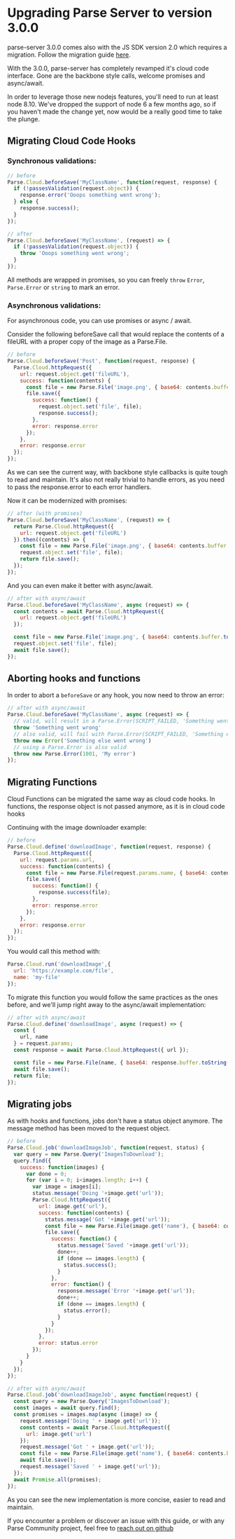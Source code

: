 # Upgrading Parse Server to version 3.0.0

parse-server 3.0.0 comes also with the JS SDK version 2.0 which requires a migration. Follow the migration guide [here](https://github.com/parse-community/Parse-SDK-JS/blob/master/2.0.0.md).

With the 3.0.0, parse-server has completely revamped it's cloud code interface. Gone are the backbone style calls, welcome promises and async/await.

In order to leverage those new nodejs features, you'll need to run at least node 8.10. We've dropped the support of node 6 a few months ago, so if you haven't made the change yet, now would be a really good time to take the plunge.

## Migrating Cloud Code Hooks

### Synchronous validations:

```js
// before
Parse.Cloud.beforeSave('MyClassName', function(request, response) {
  if (!passesValidation(request.object)) {
    response.error('Ooops something went wrong');
  } else {
    response.success();
  }
});

// after
Parse.Cloud.beforeSave('MyClassName', (request) => {
  if (!passesValidation(request.object)) {
    throw 'Ooops something went wrong'; 
  }
});
```

All methods are wrapped in promises, so you can freely `throw` `Error`, `Parse.Error` or `string` to mark an error.

### Asynchronous validations:

For asynchronous code, you can use promises or async / await.

Consider the following beforeSave call that would replace the contents of a fileURL with a proper copy of the image as a Parse.File.

```js
// before
Parse.Cloud.beforeSave('Post', function(request, response) {
  Parse.Cloud.httpRequest({
    url: request.object.get('fileURL'),
    success: function(contents) {
      const file = new Parse.File('image.png', { base64: contents.buffer.toString('base64') });
      file.save({
        success: function() {
          request.object.set('file', file);
          response.success();
        },
        error: response.error
      });
    }, 
    error: response.error
  });
});
```

As we can see the current way, with backbone style callbacks is quite tough to read and maintain.
It's also not really trivial to handle errors, as you need to pass the response.error to each error handlers.

Now it can be modernized with promises:

```js
// after (with promises)
Parse.Cloud.beforeSave('MyClassName', (request) => {
  return Parse.Cloud.httpRequest({
    url: request.object.get('fileURL')
  }).then((contents) => {
    const file = new Parse.File('image.png', { base64: contents.buffer.toString('base64') });
    request.object.set('file', file);
    return file.save();
  });
});
```

And you can even make it better with async/await.

```js
// after with async/await
Parse.Cloud.beforeSave('MyClassName', async (request) => {
  const contents = await Parse.Cloud.httpRequest({
    url: request.object.get('fileURL')
  });

  const file = new Parse.File('image.png', { base64: contents.buffer.toString('base64') });
  request.object.set('file', file);
  await file.save();
});
```

## Aborting hooks and functions

In order to abort a `beforeSave` or any hook, you now need to throw an error:

```js
// after with async/await
Parse.Cloud.beforeSave('MyClassName', async (request) => {
  // valid, will result in a Parse.Error(SCRIPT_FAILED, 'Something went wrong')
  throw 'Something went wrong' 
  // also valid, will fail with Parse.Error(SCRIPT_FAILED, 'Something else went wrong')
  throw new Error('Something else went wrong') 
  // using a Parse.Error is also valid
  throw new Parse.Error(1001, 'My error') 
});
```

## Migrating Functions

Cloud Functions can be migrated the same way as cloud code hooks.
In functions, the response object is not passed anymore, as it is in cloud code hooks

Continuing with the image downloader example:

```js
// before
Parse.Cloud.define('downloadImage', function(request, response) {
  Parse.Cloud.httpRequest({
    url: request.params.url,
    success: function(contents) {
      const file = new Parse.File(request.params.name, { base64: contents.buffer.toString('base64') });
      file.save({
        success: function() {
          response.success(file);
        },
        error: response.error
      });
    }, 
    error: response.error
  });
});
```

You would call this method with:

```js
Parse.Cloud.run('downloadImage',{
  url: 'https://example.com/file',
  name: 'my-file'
});
```

To migrate this function you would follow the same practices as the ones before, and we'll jump right away to the async/await implementation:

```js
// after with async/await
Parse.Cloud.define('downloadImage', async (request) => {
  const {
    url, name
  } = request.params;
  const response = await Parse.Cloud.httpRequest({ url });

  const file = new Parse.File(name, { base64: response.buffer.toString('base64') });
  await file.save();
  return file;
});
```

## Migrating jobs

As with hooks and functions, jobs don't have a status object anymore.
The message method has been moved to the request object.

```js
// before
Parse.Cloud.job('downloadImageJob', function(request, status) {
  var query = new Parse.Query('ImagesToDownload');
  query.find({
    success: function(images) {
      var done = 0;
      for (var i = 0; i<images.length; i++) {
        var image = images[i];
        status.message('Doing '+image.get('url'));
        Parse.Cloud.httpRequest({
          url: image.get('url'),
          success: function(contents) {
            status.message('Got '+image.get('url'));
            const file = new Parse.File(image.get('name'), { base64: contents.buffer.toString('base64') });
            file.save({
              success: function() {
                status.message('Saved '+image.get('url'));
                done++;
                if (done == images.length) {
                  status.success();
                }
              },
              error: function() {
                response.message('Error '+image.get('url'));
                done++;
                if (done == images.length) {
                  status.error();
                }
              }
            });
          }, 
          error: status.error
        });
      }
    }
  });
});
```

```js
// after with async/await
Parse.Cloud.job('downloadImageJob', async function(request) {
  const query = new Parse.Query('ImagesToDownload');
  const images = await query.find();
  const promises = images.map(async (image) => {
    request.message('Doing ' + image.get('url'));
    const contents = await Parse.Cloud.httpRequest({
      url: image.get('url')
    });
    request.message('Got ' + image.get('url'));
    const file = new Parse.File(image.get('name'), { base64: contents.buffer.toString('base64') });
    await file.save();
    request.message('Saved ' + image.get('url'));
  });
  await Promise.all(promises);
});

```

As you can see the new implementation is more concise, easier to read and maintain.

If you encounter a problem or discover an issue with this guide, or with any Parse Community project, feel free to [reach out on github](https://github.com/parse-community/parse-server/issues/new/choose)

